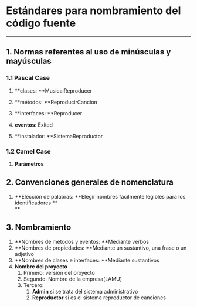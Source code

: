 # Estándares para nombramiento del código fuente

---

## 1. **Normas referentes al uso de minúsculas y mayúsculas**

### **1.1 Pascal Case**

1. **clases: **MusicalReproducer

2. **métodos: **ReproducirCancion

3. **interfaces: **Reproducer

4. **eventos**: Exited

5. **instalador: **SistemaReproductor

### 1.2 Camel Case

1. **Parámetros**

## **2. Convenciones generales de nomenclatura**

1. **Elección de palabras: **Elegir nombres fácilmente legibles para los identificadores \*\*  
   \*\*

## 3. **Nombramiento**

1. **Nombres de métodos y eventos: **Mediante verbos
2. **Nombres de propiedades: **Mediante un sustantivo, una frase o un adjetivo
3. **Nombres de clases e interfaces: **Mediante  sustantivos
4. **Nombre del proyecto**
   1. Primero: versión del proyecto
   2. Segundo:  Nombre  de la empresa\(LAMU\) 
   3. Tercero: 
      1. **Admin** si se trata del sistema administrativo
      2. **Reproductor** si es el sistema reproductor de canciones



